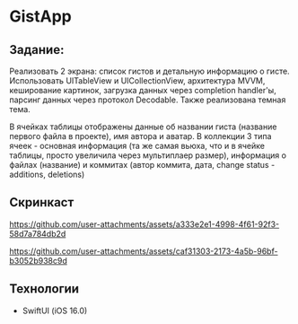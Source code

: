 # GistApp
## Задание:
Реализовать 2 экрана: список гистов и детальную информацию о гисте. Использовать UITableView и UICollectionView, архитектура MVVM, кеширование картинок, загрузка данных через completion handler'ы, парсинг данных через протокол Decodable. Также реализована темная тема.

В ячейках таблицы отображены данные об названии гиста (название первого файла в проекте), имя автора и аватар.
В коллекции 3 типа ячеек - основная информация (та же самая вьюха, что и в ячейке таблицы, просто увеличила через мультиплаер размер), информация о файлах (название) и коммитах (автор коммита, дата, change status - additions, deletions)

## Скринкаст



https://github.com/user-attachments/assets/a333e2e1-4998-4f61-92f3-58d7a784db2d


https://github.com/user-attachments/assets/caf31303-2173-4a5b-96bf-b3052b938c9d



## Технологии
- SwiftUI (iOS 16.0)
